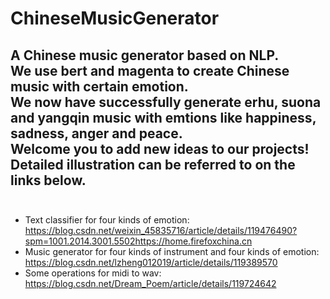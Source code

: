 # ChineseMusicGenerator
A Chinese music generator based on NLP.<br/>
We use bert and magenta to create Chinese music with certain emotion. <br/>
We now have successfully generate erhu, suona and yangqin music with emtions like **happiness**, **sadness**, **anger** and **peace**.<br/>
Welcome you to add new ideas to our projects! <br/>
Detailed illustration can be referred to on the links below.<br/>
<br/>
---
* Text classifier for four kinds of emotion: <br/>
https://blog.csdn.net/weixin_45835716/article/details/119476490?spm=1001.2014.3001.5502https://home.firefoxchina.cn <br/>
* Music generator for four kinds of instrument and four kinds of emotion: <br/>
https://blog.csdn.net/lzheng012019/article/details/119389570
* Some operations for midi to wav: <br/>
https://blog.csdn.net/Dream_Poem/article/details/119724642
